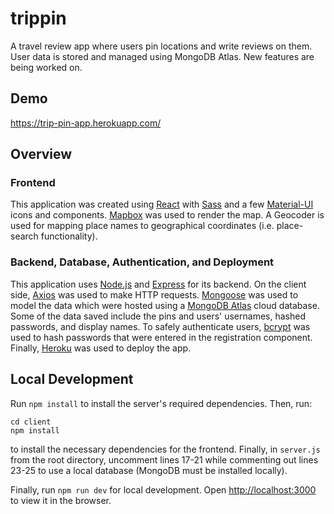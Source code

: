 # trippin

A travel review app where users pin locations and write reviews on them. User data is stored and managed using MongoDB Atlas. New features are being worked on.

## Demo
https://trip-pin-app.herokuapp.com/

## Overview

### Frontend
This application was created using [React](https://reactjs.org/) with [Sass](https://sass-lang.com/) and a few [Material-UI](https://material-ui.com/) icons and components. [Mapbox](https://www.mapbox.com/) was used to render the map. A Geocoder is used for mapping place names to geographical coordinates (i.e. place-search functionality).

### Backend, Database, Authentication, and Deployment
This application uses [Node.js](https://nodejs.org/en/) and [Express](https://expressjs.com/) for its backend. On the client side, [Axios](https://axios-http.com/docs/intro) was used to make HTTP requests.
[Mongoose](https://mongoosejs.com/) was used to model the data which were hosted using a [MongoDB Atlas](https://www.mongodb.com/cloud/atlas) cloud database. Some of the data saved include the pins and users' usernames, hashed passwords, and display names.
To safely authenticate users, [bcrypt](https://www.npmjs.com/package/bcrypt) was used to hash passwords that were entered in the registration component.
Finally, [Heroku](https://www.heroku.com/) was used to deploy the app.

## Local Development

Run `npm install` to install the server's required dependencies. Then, run:
```
cd client
npm install
```
to install the necessary dependencies for the frontend. Finally, in `server.js` from the root directory, uncomment lines 17-21 while commenting out lines 23-25 to use a local database (MongoDB must be installed locally).

Finally, run `npm run dev` for local development. Open [http://localhost:3000](http://localhost:3000) to view it in the browser. 
